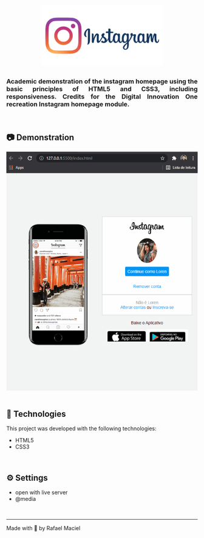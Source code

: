 <h1 align="center">
  <img alt="" title="Instagran Clone!" src=".github/demostration_aplication_3.png" width="320px"/>
  <br>
</h1>

<h3 align="justify">
Academic demonstration of the instagram homepage using the basic principles of HTML5 and CSS3, including responsiveness. Credits for the Digital Innovation One recreation Instagram homepage module.
</h3>

<br>

## 📷 Demonstration

<div align="center" >
  <img src=".github/demostration_aplication.gif">
</div>

<br>

## 🚀 Technologies

This project was developed with the following technologies:

- HTML5
- CSS3

<br>

## ⚙ Settings
- open with live server
- @media
<br>

---

Made with 💜 by Rafael Maciel
